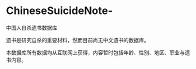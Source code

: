 # ChineseSuicideNote-
中国人自杀遗书数据库

遗书是研究自杀的重要材料，然而目前尚无中文遗书的数据库。

本数据库所有数据均从互联网上获得，内容暂时包括年龄、性别、地区、职业与遗书内容。

